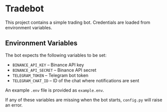 # Tradebot

This project contains a simple trading bot. Credentials are loaded from environment variables.

## Environment Variables

The bot expects the following variables to be set:

- `BINANCE_API_KEY` – Binance API key
- `BINANCE_API_SECRET` – Binance API secret
- `TELEGRAM_TOKEN` – Telegram bot token
- `TELEGRAM_CHAT_ID` – ID of the chat where notifications are sent

An example `.env` file is provided as `example.env`.

If any of these variables are missing when the bot starts, `config.py` will raise an error.

